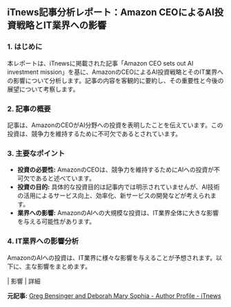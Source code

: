 ## iTnews記事分析レポート：Amazon CEOによるAI投資戦略とIT業界への影響

### 1. はじめに

本レポートは、iTnewsに掲載された記事「Amazon CEO sets out AI investment mission」を基に、AmazonのCEOによるAI投資戦略とそのIT業界への影響について分析します。記事の内容を客観的に要約し、その重要性と今後の展望について考察します。

### 2. 記事の概要

記事は、AmazonのCEOがAI分野への投資を表明したことを伝えています。この投資は、競争力を維持するために不可欠であるとされています。

### 3. 主要なポイント

* **投資の必要性:** AmazonのCEOは、競争力を維持するためにAIへの投資が不可欠であると述べています。
* **投資の目的:** 具体的な投資目的は記事内では明示されていませんが、AI技術の活用によるサービス向上、効率化、新サービスの開発などが考えられます。
* **業界への影響:** AmazonのAIへの大規模な投資は、IT業界全体に大きな影響を与える可能性があります。

### 4. IT業界への影響分析

AmazonのAIへの投資は、IT業界に様々な影響を与えることが予想されます。以下に、主な影響をまとめます。

| 影響 | 詳細 

**元記事:** [Greg Bensinger and Deborah Mary Sophia - Author Profile - iTnews](https://www.itnews.com.au/author/greg-bensinger-and-deborah-mary-sophia-1934183)